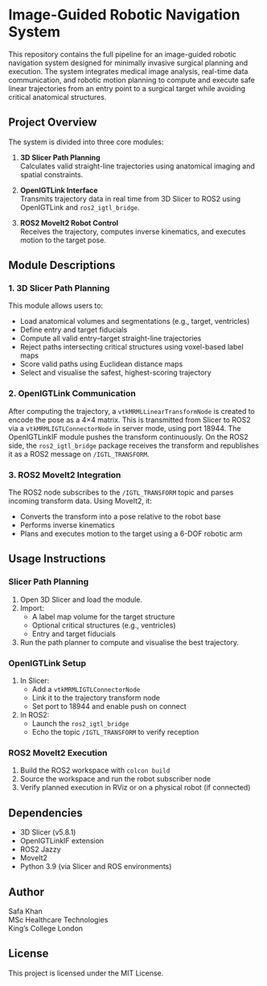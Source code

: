# Image-Guided Robotic Navigation System

This repository contains the full pipeline for an image-guided robotic navigation system designed for minimally invasive surgical planning and execution. The system integrates medical image analysis, real-time data communication, and robotic motion planning to compute and execute safe linear trajectories from an entry point to a surgical target while avoiding critical anatomical structures.

## Project Overview

The system is divided into three core modules:

1. **3D Slicer Path Planning**  
   Calculates valid straight-line trajectories using anatomical imaging and spatial constraints.

2. **OpenIGTLink Interface**  
   Transmits trajectory data in real time from 3D Slicer to ROS2 using OpenIGTLink and `ros2_igtl_bridge`.

3. **ROS2 MoveIt2 Robot Control**  
   Receives the trajectory, computes inverse kinematics, and executes motion to the target pose.

## Module Descriptions

### 1. 3D Slicer Path Planning

This module allows users to:
- Load anatomical volumes and segmentations (e.g., target, ventricles)
- Define entry and target fiducials
- Compute all valid entry–target straight-line trajectories
- Reject paths intersecting critical structures using voxel-based label maps
- Score valid paths using Euclidean distance maps
- Select and visualise the safest, highest-scoring trajectory

### 2. OpenIGTLink Communication

After computing the trajectory, a `vtkMRMLLinearTransformNode` is created to encode the pose as a 4×4 matrix. This is transmitted from Slicer to ROS2 via a `vtkMRMLIGTLConnectorNode` in server mode, using port 18944. The OpenIGTLinkIF module pushes the transform continuously. On the ROS2 side, the `ros2_igtl_bridge` package receives the transform and republishes it as a ROS2 message on `/IGTL_TRANSFORM`.

### 3. ROS2 MoveIt2 Integration

The ROS2 node subscribes to the `/IGTL_TRANSFORM` topic and parses incoming transform data. Using MoveIt2, it:
- Converts the transform into a pose relative to the robot base
- Performs inverse kinematics
- Plans and executes motion to the target using a 6-DOF robotic arm

## Usage Instructions

### Slicer Path Planning
1. Open 3D Slicer and load the module.
2. Import:
   - A label map volume for the target structure
   - Optional critical structures (e.g., ventricles)
   - Entry and target fiducials
3. Run the path planner to compute and visualise the best trajectory.

### OpenIGTLink Setup
1. In Slicer:
   - Add a `vtkMRMLIGTLConnectorNode`
   - Link it to the trajectory transform node
   - Set port to 18944 and enable push on connect
2. In ROS2:
   - Launch the `ros2_igtl_bridge`
   - Echo the topic `/IGTL_TRANSFORM` to verify reception

### ROS2 MoveIt2 Execution
1. Build the ROS2 workspace with `colcon build`
2. Source the workspace and run the robot subscriber node
3. Verify planned execution in RViz or on a physical robot (if connected)

## Dependencies

- 3D Slicer (v5.8.1)
- OpenIGTLinkIF extension
- ROS2 Jazzy
- MoveIt2
- Python 3.9 (via Slicer and ROS environments)

## Author

Safa Khan  
MSc Healthcare Technologies  
King’s College London

## License

This project is licensed under the MIT License.


